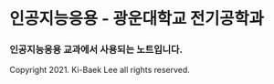 # 인공지능응용 - 광운대학교 전기공학과

### 인공지능응용 교과에서 사용되는 노트입니다.

Copyright 2021. Ki-Baek Lee all rights reserved.

